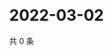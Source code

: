 # 2022-03-02

共 0 条

<!-- BEGIN WEIBO -->
<!-- 最后更新时间 Wed Mar 02 2022 06:00:37 GMT+0800 (China Standard Time) -->

<!-- END WEIBO -->
